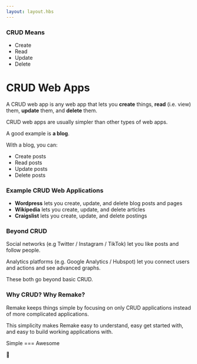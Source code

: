 ```yaml
---
layout: layout.hbs
---
```


### CRUD Means

* Create
* Read
* Update
* Delete

# CRUD Web Apps

A CRUD web app is any web app that lets you **create** things, **read** (i.e. view) them, **update** them, and **delete** them.

CRUD web apps are usually simpler than other types of web apps.

A good example is **a blog**.

With a blog, you can:

* Create posts
* Read posts
* Update posts
* Delete posts

### Example CRUD Web Applications
* **Wordpress** lets you create, update, and delete blog posts and pages
* **Wikipedia** lets you create, update, and delete articles
* **Craigslist** lets you create, update, and delete postings

### Beyond CRUD

Social networks (e.g Twitter / Instagram / TikTok) let you like posts and follow people. 

Analytics platforms (e.g. Google Analytics / Hubspot) let you connect users and actions and see advanced graphs. 

These both go beyond basic CRUD.

### Why CRUD? Why Remake?

Remake keeps things simple by focusing on only CRUD applications instead of more complicated applications.

This simplicity makes Remake easy to understand, easy get started with, and easy to build working applications with.

Simple === Awesome 

🤘





